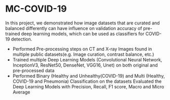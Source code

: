 # MC-COVID-19
In this project, we demonstrated how image datasets that
are curated and balanced differently can have influence on
validation accuracy of pre-trained deep learning models,
which can be used as classifiers for COVID-19 detection.
- Performed Pre-processing steps on CT and X-ray Images
found in multiple public datasets(e.g. Image curation, contrast
balance, etc.)
- Trained multiple Deep Learning Models (Convolutional Neural
Network, InceptionV3, ResNet50, DenseNet, VGG16, Unet)
on both original and pre-processed data
- Performed Binary (Healthy and Unhealthy(COVID-19) and
Multi (Healthy, COVID-19 and Pneumonia) Classification on
the datasets
   Evaluated the Deep Learning Models with Precision, Recall, F1
score, Macro and Micro Average
